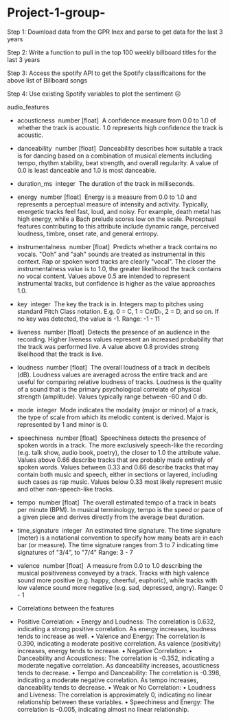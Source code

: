 # Project-1-group-
Step 1: Download data from the GPR Inex and parse to get data for the last 3 years

Step 2: Write a function to pull in the top 100 weekly billboard titles for the last 3 years

Step 3: Access the spotify API to get the Spotify classificaitons for the above list of Billboard songs

Step 4: Use existing Spotify variables to plot the sentiment 	&#9785;

audio_features


* acousticness  number [float]  A confidence measure from 0.0 to 1.0 of whether the track is acoustic. 1.0 represents high confidence the track is acoustic. 
* danceability  number [float]  Danceability describes how suitable a track is for dancing based on a combination of musical elements including tempo, rhythm stability, beat strength, and overall regularity. A value of 0.0 is least danceable and 1.0 is most danceable.  
* duration_ms  integer  The duration of the track in milliseconds.  
* energy  number [float]  Energy is a measure from 0.0 to 1.0 and represents a perceptual measure of intensity and activity. Typically, energetic tracks feel fast, loud, and noisy. For example, death metal has high energy, while a Bach prelude scores low on the scale. Perceptual features contributing to this attribute include dynamic range, perceived loudness, timbre, onset rate, and general entropy.  
* instrumentalness  number [float]  Predicts whether a track contains no vocals. "Ooh" and "aah" sounds are treated as instrumental in this context. Rap or spoken word tracks are clearly "vocal". The closer the instrumentalness value is to 1.0, the greater likelihood the track contains no vocal content. Values above 0.5 are intended to represent instrumental tracks, but confidence is higher as the value approaches 1.0.  
* key  integer  The key the track is in. Integers map to pitches using standard Pitch Class notation. E.g. 0 = C, 1 = C♯/D♭, 2 = D, and so on. If no key was detected, the value is -1. Range: -1 - 11  
* liveness  number [float]  Detects the presence of an audience in the recording. Higher liveness values represent an increased probability that the track was performed live. A value above 0.8 provides strong likelihood that the track is live.  
* loudness  number [float]  The overall loudness of a track in decibels (dB). Loudness values are averaged across the entire track and are useful for comparing relative loudness of tracks. Loudness is the quality of a sound that is the primary psychological correlate of physical strength (amplitude). Values typically range between -60 and 0 db. 
* mode  integer  Mode indicates the modality (major or minor) of a track, the type of scale from which its melodic content is derived. Major is represented by 1 and minor is 0. 
* speechiness  number [float]  Speechiness detects the presence of spoken words in a track. The more exclusively speech-like the recording (e.g. talk show, audio book, poetry), the closer to 1.0 the attribute value. Values above 0.66 describe tracks that are probably made entirely of spoken words. Values between 0.33 and 0.66 describe tracks that may contain both music and speech, either in sections or layered, including such cases as rap music. Values below 0.33 most likely represent music and other non-speech-like tracks.  
* tempo  number [float]  The overall estimated tempo of a track in beats per minute (BPM). In musical terminology, tempo is the speed or pace of a given piece and derives directly from the average beat duration.  
* time_signature  integer  An estimated time signature. The time signature (meter) is a notational convention to specify how many beats are in each bar (or measure). The time signature ranges from 3 to 7 indicating time signatures of "3/4", to "7/4" Range: 3 - 7  
* valence  number [float]  A measure from 0.0 to 1.0 describing the musical positiveness conveyed by a track. Tracks with high valence sound more positive (e.g. happy, cheerful, euphoric), while tracks with low valence sound more negative (e.g. sad, depressed, angry). Range: 0 - 1

* Correlations between the features
* Positive Correlation:
	•	Energy and Loudness: The correlation is 0.632, indicating a strong positive correlation. As energy increases, loudness tends to increase as well.
	•	Valence and Energy: The correlation is 0.390, indicating a moderate positive correlation. As valence (positivity) increases, energy tends to increase.
	•	Negative Correlation:
	•	Danceability and Acousticness: The correlation is -0.352, indicating a moderate negative correlation. As danceability increases, acousticness tends to decrease.
	•	Tempo and Danceability: The correlation is -0.398, indicating a moderate negative correlation. As tempo increases, danceability tends to decrease.
	•	Weak or No Correlation:
	•	Loudness and Liveness: The correlation is approximately 0, indicating no linear relationship between these variables.
	•	Speechiness and Energy: The correlation is -0.005, indicating almost no linear relationship.

